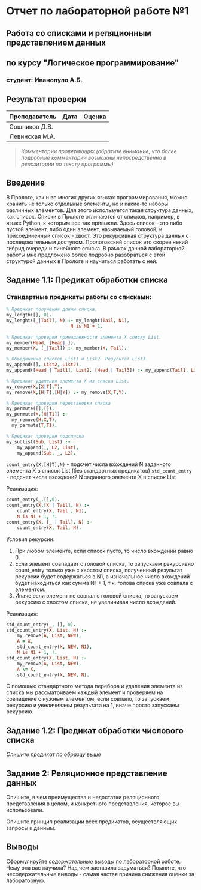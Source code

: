 # Отчет по лабораторной работе №1
## Работа со списками и реляционным представлением данных
## по курсу "Логическое программирование"

### студент: Иванопуло А.Б.

## Результат проверки

| Преподаватель     | Дата         |  Оценка       |
|-------------------|--------------|---------------|
| Сошников Д.В. |              |               |
| Левинская М.А.|              |               |

> *Комментарии проверяющих (обратите внимание, что более подробные комментарии возможны непосредственно в репозитории по тексту программы)*


## Введение

В Прологе, как и во многих других языках программирования, можно хранить не только отдельные элементы, но и какие-то наборы различных элементов. Для этого используется такая структура данных, как список. Списки в Прологе отличаются от списков, например, в языке Python, к которым все так привыкли. Здесь список - это либо пустой элемент, либо один элемент, называемый головой, и присоединенный список - хвост. Это рекурсивная структура данных с последовательным доступом. Прологовский список это скорее некий гибрид очереди и линейного списка. В рамках данной лабораторной работы мне предложено более подробно разобраться с этой структурой данных в Прологе и научиться работать с ней.

## Задание 1.1: Предикат обработки списка

### Стандартные предикаты работы со списками:
```prolog
% Предикат получения длины списка.
my_length([], 0). 
my_lenght([_|Tail], N) :- my_lenght(Tail, N1), 
                        N is N1 + 1.

% Предикат проверки принадлежности элемента X списку List.
my_member(Head, [Head|_]).
my_member(X, [_|Tail]) :- my_member(X, Tail).

% Объединение списков List1 и List2. Результат List3.
my_append([], List2, List2).
my_append([Head | Tail1], List2, [Head | Tail3]) :- my_append(Tail1, List2, Tail3).

% Предикат удаления элемента X из списка List.
my_remove(X,[X|T],T).
my_remove(X,[H|T],[H|Y]) :- my_remove(X,T,Y).

% Предикат проверки перестановки списка
my_permute([],[]).
my_permute(X,[H|T1]) :-
  my_remove(H,X,T),
  my_permute(T,T1).

% Предикат проверки подсписка
my_sublist(Sub, List) :-
	my_append(_, L2, List),
	my_append(Sub, _, L2).
```

`count_entry(X,[H|T],N)` - подсчет числа вхождений N заданного элемента X в список List (без стандартных предикатов)
`std_count_entry` - подсчет числа вхождений N заданного элемента X в список List

Реализация:
```prolog
count_entry(_,[],0).
count_entry(X,[X | Tail], N) :-
	count_entry(X, Tail , N1),
	N is N1 + 1, !.
count_entry(X, [_ | Tail], N) :-
	count_entry(X, Tail, N).
```

Условия рекурсии:

1. При любом элементе, если список пусто, то число вхождений равно 0.
2. Если элемент совпадает с головой списка, то запускаем рекурсивно count_entry только уже с хвостом списка, полученный результат рекурсии будет содержаться в N1, а изначальное число вхождений будет находиться как сумма N1 + 1, т.к. голова списка уже совпала с элементом.
3. Иначе если элемент не совпал с головой списка, то запускаем рекурсию с хвостом списка, не увеличивая число вхождений.

Реализация:
```prolog
std_count_entry(_, [], 0).
std_count_entry(X, List, N) :-
	my_remove(A, List, NEW),
	A = X,
	std_count_entry(X, NEW, N1),
	N is N1 + 1, !.
std_count_entry(X, List, N) :-
	my_remove(A, List, NEW),
	A \= X,
	std_count_entry(X, NEW, N).
```
С помощью стандартного метода перебора и удаления элемента из списка мы рассматриваем каждый элемент и проверяем на совпадение с нужным элементом, если совпало, то запускаем рекурсию и увеличиваем результата на 1, иначе просто запускаем рекурсию.

## Задание 1.2: Предикат обработки числового списка

*Опишите предикат по образцу выше*

## Задание 2: Реляционное представление данных

Опишите, в чем преимущества и недостатки реляционного представления в целом, и конкретного представления, которое вы использовали.

Опишите принцип реализации всех предикатов, осуществляющих запросы к данным.

## Выводы

Сформулируйте *содержательные* выводы по лабораторной работе. Чему она вас научила? Над чем заставила задуматься? Помните, что несодержательные выводы -
самая частая причина снижения оценки за лабораторную.




